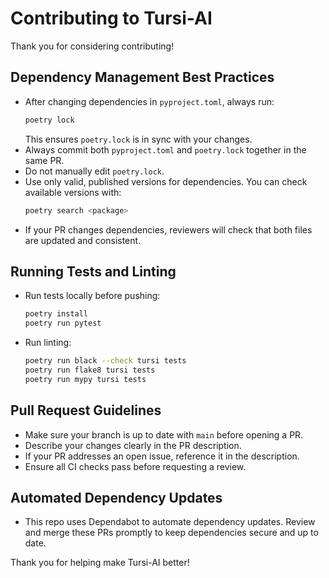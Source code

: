 # Contributing to Tursi-AI

Thank you for considering contributing!

## Dependency Management Best Practices

- After changing dependencies in `pyproject.toml`, always run:
  ```bash
  poetry lock
  ```
  This ensures `poetry.lock` is in sync with your changes.
- Always commit both `pyproject.toml` and `poetry.lock` together in the same PR.
- Do not manually edit `poetry.lock`.
- Use only valid, published versions for dependencies. You can check available versions with:
  ```bash
  poetry search <package>
  ```
- If your PR changes dependencies, reviewers will check that both files are updated and consistent.

## Running Tests and Linting

- Run tests locally before pushing:
  ```bash
  poetry install
  poetry run pytest
  ```
- Run linting:
  ```bash
  poetry run black --check tursi tests
  poetry run flake8 tursi tests
  poetry run mypy tursi tests
  ```

## Pull Request Guidelines

- Make sure your branch is up to date with `main` before opening a PR.
- Describe your changes clearly in the PR description.
- If your PR addresses an open issue, reference it in the description.
- Ensure all CI checks pass before requesting a review.

## Automated Dependency Updates

- This repo uses Dependabot to automate dependency updates. Review and merge these PRs promptly to keep dependencies secure and up to date.

Thank you for helping make Tursi-AI better!
